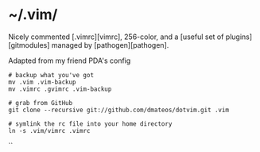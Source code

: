 ~/.vim/
==========

Nicely commented [.vimrc][vimrc], 256-color,
and a [useful set of plugins][gitmodules] managed by [pathogen][pathogen].

Adapted from my friend PDA's config

```
# backup what you've got
mv .vim .vim-backup
mv .vimrc .gvimrc .vim-backup

# grab from GitHub
git clone --recursive git://github.com/dmateos/dotvim.git .vim

# symlink the rc file into your home directory
ln -s .vim/vimrc .vimrc
```
``
